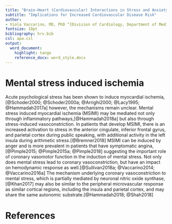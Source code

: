 ```yaml
---
title: "Brain-Heart (Cardiovascular) Interactions in Stress and Anxiety Related Disorders"
subtitle: "Implications for Increased Cardiovascular Disease Risk"
author:
- Viola Vaccarino, MD, PhD ^[Division of Cardiology, Department of Medicine, Emory University School of Medicine, Atlanta, Georgia] ^[Department of Epidemiology, Emory University Rollins School of Public Health, Atlanta, Georgia]
fontsize: 10pt
bibliography: hrv.bib
csl: apa.csl
output:
  word_document:
    highlight: tango
    reference_docx: word_style.docx
---
```



# Mental stress induced ischemia

Acute psychological stress has been shown to induce myocardial ischemia,[@Schoder2000; @Schoder2000a; @Arrighi2000; @Lacy1995; @Hammadah2017a] however, the mechanisms remain unclear. Mental stress induced myocardial ischemia (MSIMI) may be mediated not only through inflammatory pathways,[@Hammadah2018a] but also through stress-induced vasoconstriction. In patients that develop MSIMI, there is an increased activation to stress in the anterior cingulate, inferior frontal gyrus, and parietal cortex during public speaking, with additional activity in the left insula during arithmetic stress.[@Bremner2018] MSIMI can be induced by anger and is more prevalent in patients that have symptomatic angina,[@Pimple2015; @Pimple2015a; @Pimple2018] suggesting the important role of coronary vasomotor function in the induction of mental stress. Not only does mental stress lead to coronary vasoconstriction, but have an impact on hemodynamic response as well.[@Sullivan2018a; @Vaccarino2014; @Vaccarino2016a] The mechanism underlying coronary vasoconstriction to mental stress, which is partially mediated by neuronal nitric oxide synthase,[@Khan2017]  may also be similar to the peripheral microvascular response as similar cortical regions, including the insula and parietal cortex, and may share the same autonomic substrate.[@Hammadah2018; @Shah2018]

# References
